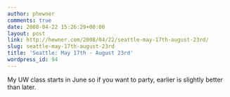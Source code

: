 ```yaml
---
author: phewner
comments: true
date: 2008-04-22 15:26:29+00:00
layout: post
link: http://hewner.com/2008/04/22/seattle-may-17th-august-23rd/
slug: seattle-may-17th-august-23rd
title: 'Seattle: May 17th - August 23rd'
wordpress_id: 94
---
```


My UW class starts in June so if you want to party, earlier is slightly better than later.
